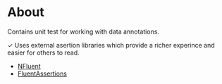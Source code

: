 ﻿# About

Contains unit test for working with data annotations.

&check; Uses external asertion libraries which provide a richer experince and easier for others to read.

- [NFluent](https://www.n-fluent.net/)
- [FluentAssertions](https://fluentassertions.com/)